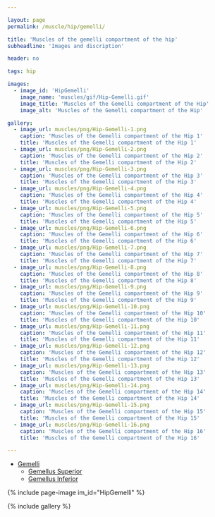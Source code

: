 ```yaml
---

layout: page
permalink: /muscle/hip/gemelli/

title: 'Muscles of the gemelli compartment of the hip'
subheadline: 'Images and discription'

header: no

tags: hip

images:
  - image_id: 'HipGemelli'
    image_name: 'muscles/gif/Hip-Gemelli.gif'
    image_title: 'Muscles of the Gemelli compartment of the Hip'
    image_alt: 'Muscles of the Gemelli compartment of the Hip' 

gallery:
  - image_url: muscles/png/Hip-Gemelli-1.png
    caption: 'Muscles of the Gemelli compartment of the Hip 1'
    title: 'Muscles of the Gemelli compartment of the Hip 1'
  - image_url: muscles/png/Hip-Gemelli-2.png
    caption: 'Muscles of the Gemelli compartment of the Hip 2'
    title: 'Muscles of the Gemelli compartment of the Hip 2'
  - image_url: muscles/png/Hip-Gemelli-3.png
    caption: 'Muscles of the Gemelli compartment of the Hip 3'
    title: 'Muscles of the Gemelli compartment of the Hip 3'
  - image_url: muscles/png/Hip-Gemelli-4.png
    caption: 'Muscles of the Gemelli compartment of the Hip 4'
    title: 'Muscles of the Gemelli compartment of the Hip 4'
  - image_url: muscles/png/Hip-Gemelli-5.png
    caption: 'Muscles of the Gemelli compartment of the Hip 5'
    title: 'Muscles of the Gemelli compartment of the Hip 5'
  - image_url: muscles/png/Hip-Gemelli-6.png
    caption: 'Muscles of the Gemelli compartment of the Hip 6'
    title: 'Muscles of the Gemelli compartment of the Hip 6'
  - image_url: muscles/png/Hip-Gemelli-7.png
    caption: 'Muscles of the Gemelli compartment of the Hip 7'
    title: 'Muscles of the Gemelli compartment of the Hip 7'
  - image_url: muscles/png/Hip-Gemelli-8.png
    caption: 'Muscles of the Gemelli compartment of the Hip 8'
    title: 'Muscles of the Gemelli compartment of the Hip 8'
  - image_url: muscles/png/Hip-Gemelli-9.png
    caption: 'Muscles of the Gemelli compartment of the Hip 9'
    title: 'Muscles of the Gemelli compartment of the Hip 9'
  - image_url: muscles/png/Hip-Gemelli-10.png
    caption: 'Muscles of the Gemelli compartment of the Hip 10'
    title: 'Muscles of the Gemelli compartment of the Hip 10'
  - image_url: muscles/png/Hip-Gemelli-11.png
    caption: 'Muscles of the Gemelli compartment of the Hip 11'
    title: 'Muscles of the Gemelli compartment of the Hip 11'
  - image_url: muscles/png/Hip-Gemelli-12.png
    caption: 'Muscles of the Gemelli compartment of the Hip 12'
    title: 'Muscles of the Gemelli compartment of the Hip 12'
  - image_url: muscles/png/Hip-Gemelli-13.png
    caption: 'Muscles of the Gemelli compartment of the Hip 13'
    title: 'Muscles of the Gemelli compartment of the Hip 13'
  - image_url: muscles/png/Hip-Gemelli-14.png
    caption: 'Muscles of the Gemelli compartment of the Hip 14'
    title: 'Muscles of the Gemelli compartment of the Hip 14'
  - image_url: muscles/png/Hip-Gemelli-15.png
    caption: 'Muscles of the Gemelli compartment of the Hip 15'
    title: 'Muscles of the Gemelli compartment of the Hip 15'
  - image_url: muscles/png/Hip-Gemelli-16.png
    caption: 'Muscles of the Gemelli compartment of the Hip 16'
    title: 'Muscles of the Gemelli compartment of the Hip 16'

---
```


- [Gemelli](/muscle/hip/gemelli/)
  - [Gemellus Superior](/muscle/hip/gemellussuperior/)
  - [Gemellus Inferior](/muscle/hip/gemellusinferior/)

{% include page-image im_id="HipGemelli" %}

{% include gallery %}